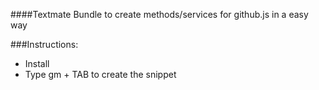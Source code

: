 ####Textmate Bundle to create methods/services for github.js in a easy way

###Instructions:

* Install
* Type gm + TAB to create the snippet